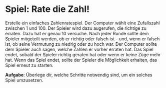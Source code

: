 # Spiel: Rate die Zahl!

Erstelle ein einfaches Zahlenratespiel. Der Computer wählt eine Zufallszahl zwischen 1 und 100. Der Spieler wird dazu augerufen, die richtige zu erraten. Dazu hat er genau 10 versuche. Nach jeder Runde sollte dem Spieler mitgeteilt werden, ob er richtig oder falsch ist - und, wenn er falsch ist, ob seine Vermutung zu niedrig oder zu hoch war. Der Computer sollte dem Spieler auch sagen, welche Zahlen er vorher erraten hat. Das Spiel endet, sobald der Spieler richtig geraten hat oder wenn er keine Züge mehr hat. Wenn das Spiel endet, sollte der Spieler die Möglichkeit erhalten, das Spiel erneut zu starten.

**Aufgabe**: Überlege dir, welche Schritte notwendig sind, um ein solches Spiel umzusetzen. 



